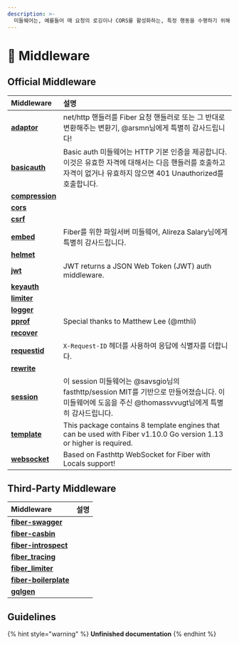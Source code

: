 ```yaml
---
description: >-
  미들웨어는, 예를들어 매 요청의 로깅이나 CORS를 활성화하는, 특정 행동을 수행하기 위해 사용하는 Context에 대한 접근과 함께 HTTP 요청 사이클에서 체이닝되는 함수입니다.
---
```


# 🧬 Middleware

## Official Middleware

| Middleware                                                | 설명                                                                                                                  |
|:--------------------------------------------------------- |:------------------------------------------------------------------------------------------------------------------- |
| [**adaptor**](https://github.com/gofiber/adaptor)         | net/http 핸들러를 Fiber 요청 핸들러로 또는 그 반대로 변환해주는 변환기, @arsmn님에게 특별히 감사드립니다!                                               |
| [**basicauth**](https://github.com/gofiber/basicauth)     | Basic auth 미들웨어는 HTTP 기본 인증을 제공합니다. 이것은 유효한 자격에 대해서는 다음 핸들러를 호출하고 자격이 없거나 유효하지 않으면 401 Unauthorized를 호출합니다.         |
| [**compression**](https://github.com/gofiber/compression) |                                                                                                                     |
| [**cors**](https://github.com/gofiber/cors)               |                                                                                                                     |
| [**csrf**](https://github.com/gofiber/csrf)               |                                                                                                                     |
| [**embed**](https://github.com/gofiber/embed)             | Fiber를 위한 파일서버 미들웨어, Alireza Salary님에게 특별히 감사드립니다.                                                                  |
| [**helmet**](https://github.com/gofiber/helmet)           |                                                                                                                     |
| [**jwt**](https://github.com/gofiber/jwt)                 | JWT returns a JSON Web Token \(JWT\) auth middleware.                                                             |
| [**keyauth**](https://github.com/gofiber/keyauth)         |                                                                                                                     |
| [**limiter**](https://github.com/gofiber/limiter)         |                                                                                                                     |
| [**logger**](https://github.com/gofiber/logger)           |                                                                                                                     |
| [**pprof**](https://github.com/gofiber/pprof)             | Special thanks to Matthew Lee \(@mthli\)                                                                          |
| [**recover**](https://github.com/gofiber/recover)         |                                                                                                                     |
| [**requestid**](https://github.com/gofiber/requestid)     | `X-Request-ID` 헤더를 사용하여 응답에 식별자를 더합니다.                                                                              |
| [**rewrite**](https://github.com/gofiber/rewrite)         |                                                                                                                     |
| [**session**](https://github.com/gofiber/session)         | 이 session 미들웨어는 @savsgio님의 fasthttp/session MIT를 기반으로 만들어졌습니다. 이 미들웨어에 도움을 주신 @thomassvvugt님에게 특별히 감사드립니다.          |
| [**template**](https://github.com/gofiber/template)       | This package contains 8 template engines that can be used with Fiber v1.10.0 Go version 1.13 or higher is required. |
| [**websocket**](https://github.com/gofiber/websocket)     | Based on Fasthttp WebSocket for Fiber with Locals support!                                                          |

## Third-Party Middleware

| Middleware                                                                | 설명 |
|:------------------------------------------------------------------------- |:-- |
| [**fiber-swagger**](https://github.com/arsmn/fiber-swagger)               |    |
| [**fiber-casbin**](https://github.com/arsmn/fiber-casbin)                 |    |
| [**fiber-introspect**](https://github.com/arsmn/fiber-introspect)         |    |
| [**fiber\_tracing**](https://github.com/shareed2k/fiber_tracing)        |    |
| [**fiber\_limiter**](https://github.com/shareed2k/fiber_limiter)        |    |
| [**fiber-boilerplate**](https://github.com/thomasvvugt/fiber-boilerplate) |    |
| [**gqlgen**](https://github.com/arsmn/gqlgen)                             |    |

## Guidelines

{% hint style="warning" %}
**Unfinished documentation**
{% endhint %}

